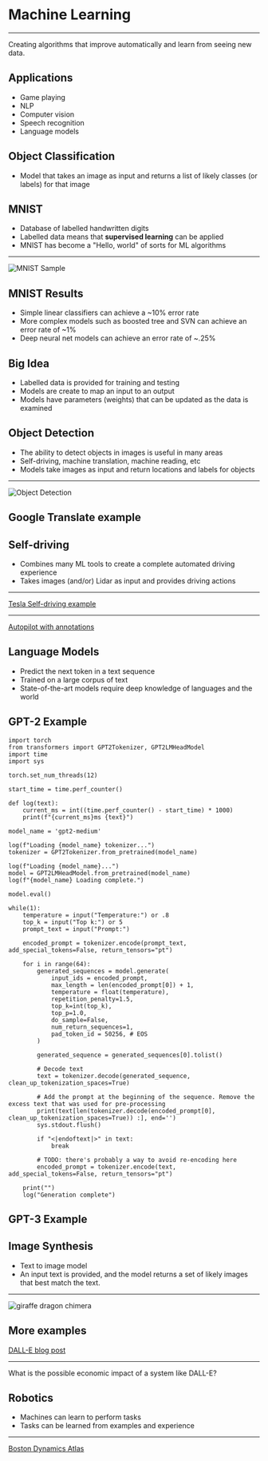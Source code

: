 Machine Learning
================

---

Creating algorithms that improve automatically and learn from seeing new data.

Applications
------------

- Game playing
- NLP
- Computer vision
- Speech recognition
- Language models

Object Classification
---------------------

- Model that takes an image as input and returns a list of likely classes (or labels) for that image

MNIST
-----

- Database of labelled handwritten digits
- Labelled data means that **supervised learning** can be applied
- MNIST has become a "Hello, world" of sorts for ML algorithms

---

![MNIST Sample](https://upload.wikimedia.org/wikipedia/commons/2/27/MnistExamples.png)

MNIST Results
-------------

- Simple linear classifiers can achieve a ~10% error rate
- More complex models such as boosted tree and SVN can achieve an error rate of ~1%
- Deep neural net models can achieve an error rate of ~.25%

Big Idea
--------

- Labelled data is provided for training and testing
- Models are create to map an input to an output
- Models have parameters (weights) that can be updated as the data is examined

Object Detection
----------------

- The ability to detect objects in images is useful in many areas
- Self-driving, machine translation, machine reading, etc
- Models take images as input and return locations and labels for objects

---

![Object Detection](https://upload.wikimedia.org/wikipedia/commons/3/3b/Computer_vision_sample_in_Sim%C3%B3n_Bolivar_Avenue%2C_Quito.jpg)

Google Translate example
------------------------

Self-driving
------------

- Combines many ML tools to create a complete automated driving experience
- Takes images (and/or) Lidar as input and provides driving actions

---

[Tesla Self-driving example](https://www.youtube.com/watch?v=tlThdr3O5Qo)

---

[Autopilot with annotations](https://www.youtube.com/watch?v=_1MHGUC_BzQ)

Language Models
---------------

- Predict the next token in a text sequence
- Trained on a large corpus of text
- State-of-the-art models require deep knowledge of languages and the world

GPT-2 Example
-------------

```python3
import torch
from transformers import GPT2Tokenizer, GPT2LMHeadModel
import time
import sys

torch.set_num_threads(12)

start_time = time.perf_counter()

def log(text):
    current_ms = int((time.perf_counter() - start_time) * 1000)
    print(f"{current_ms}ms {text}")

model_name = 'gpt2-medium'

log(f"Loading {model_name} tokenizer...")
tokenizer = GPT2Tokenizer.from_pretrained(model_name)

log(f"Loading {model_name}...")
model = GPT2LMHeadModel.from_pretrained(model_name)
log(f"{model_name} Loading complete.")

model.eval()

while(1):
    temperature = input("Temperature:") or .8
    top_k = input("Top k:") or 5
    prompt_text = input("Prompt:")

    encoded_prompt = tokenizer.encode(prompt_text, add_special_tokens=False, return_tensors="pt")

    for i in range(64):
        generated_sequences = model.generate(
            input_ids = encoded_prompt,
            max_length = len(encoded_prompt[0]) + 1,
            temperature = float(temperature),
            repetition_penalty=1.5,
            top_k=int(top_k),
            top_p=1.0,
            do_sample=False,
            num_return_sequences=1,
            pad_token_id = 50256, # EOS
        )

        generated_sequence = generated_sequences[0].tolist()

        # Decode text
        text = tokenizer.decode(generated_sequence, clean_up_tokenization_spaces=True)

        # Add the prompt at the beginning of the sequence. Remove the excess text that was used for pre-processing
        print(text[len(tokenizer.decode(encoded_prompt[0], clean_up_tokenization_spaces=True)) :], end='')
        sys.stdout.flush()

        if "<|endoftext|>" in text:
            break

        # TODO: there's probably a way to avoid re-encoding here
        encoded_prompt = tokenizer.encode(text, add_special_tokens=False, return_tensors="pt")

    print("")
    log("Generation complete")
```

GPT-3 Example
-------------

Image Synthesis
---------------

- Text to image model
- An input text is provided, and the model returns a set of likely images that best match the text.

---

![giraffe dragon chimera](https://upload.wikimedia.org/wikipedia/commons/thumb/a/a3/DALL-E_sample.png/499px-DALL-E_sample.png)

More examples
-------------

[DALL-E blog post](https://openai.com/blog/dall-e/)

---

What is the possible economic impact of a system like DALL-E?

Robotics
--------

- Machines can learn to perform tasks
- Tasks can be learned from examples and experience

---

[Boston Dynamics Atlas](https://www.youtube.com/watch?v=fRj34o4hN4I)

